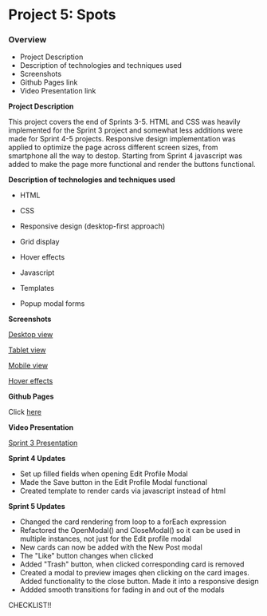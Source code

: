 # Project 5: Spots

### Overview

- Project Description
- Description of technologies and techniques used
- Screenshots
- Github Pages link
- Video Presentation link

**Project Description**

This project covers the end of Sprints 3-5. HTML and CSS was heavily implemented for the Sprint 3 project and somewhat less additions were made for Sprint 4-5 projects. Responsive design implementation was applied to optimize the page across different screen sizes, from smartphone all the way to destop. Starting from Sprint 4 javascript was added to make the page more functional and render the buttons functional.

**Description of technologies and techniques used**

- HTML
- CSS
- Responsive design (desktop-first approach)
- Grid display
- Hover effects

- Javascript
- Templates
- Popup modal forms

**Screenshots**

[Desktop view](https://drive.google.com/file/d/1q8pQ3ADdGm5e6cZTSzG9xtKP8ILZeeNY/view?usp=drive_link)

[Tablet view](https://drive.google.com/file/d/1KDwXfgHScR8YfSTOkC3cZXcnNDD_LlsH/view?usp=drive_link)

[Mobile view](https://drive.google.com/file/d/1XSXai_15WDF3riHS-3ogZMw9LkcDPmZv/view?usp=drive_link)

[Hover effects](https://drive.google.com/file/d/1WUP1eLnErVqvjzc1IffQ6rNShupeFkif/view?usp=drive_link)

**Github Pages**

Click [here](https://nini2nis.github.io/se_project_spots/index.html)

**Video Presentation**

[Sprint 3 Presentation](https://drive.google.com/file/d/1NIykR6oZe_juJq6NJqIEIO644Y10gAqz/view?usp=drive_link)

**Sprint 4 Updates**

- Set up filled fields when opening Edit Profile Modal
- Made the Save button in the Edit Profile Modal functional
- Created template to render cards via javascript instead of html

**Sprint 5 Updates**

- Changed the card rendering from loop to a forEach expression
- Refactored the OpenModal() and CloseModal() so it can be used in multiple instances, not just for the Edit profile modal
- New cards can now be added with the New Post modal
- The "Like" button changes when clicked
- Added "Trash" button, when clicked corresponding card is removed
- Created a modal to preview images qhen clicking on the card images. Added functionality to the close button. Made it into a responsive design
- Addded smooth transitions for fading in and out of the modals

CHECKLIST!!
